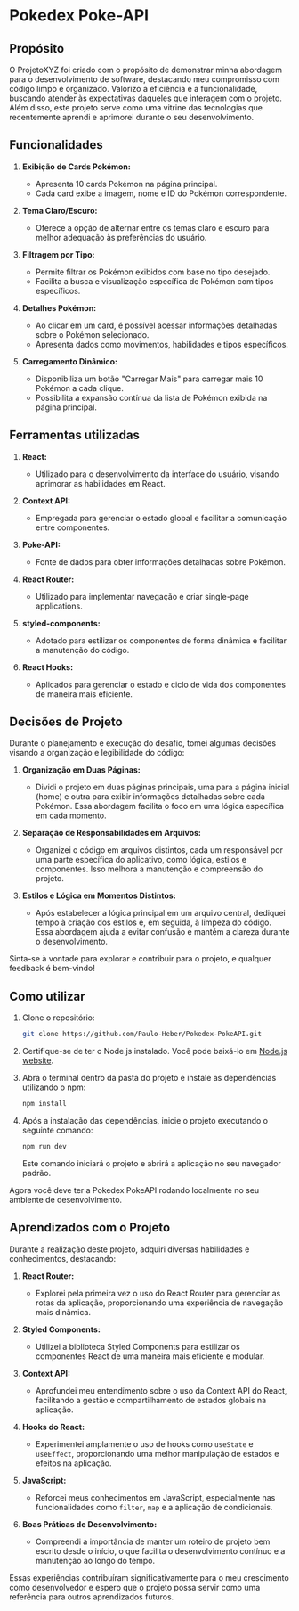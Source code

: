 # Pokedex Poke-API

## Propósito
O ProjetoXYZ foi criado com o propósito de demonstrar minha abordagem para o desenvolvimento de software, destacando meu compromisso com código limpo e organizado. Valorizo a eficiência e a funcionalidade, buscando atender às expectativas daqueles que interagem com o projeto. Além disso, este projeto serve como uma vitrine das tecnologias que recentemente aprendi e aprimorei durante o seu desenvolvimento.

## Funcionalidades
1. **Exibição de Cards Pokémon:**
   - Apresenta 10 cards Pokémon na página principal.
   - Cada card exibe a imagem, nome e ID do Pokémon correspondente.

2. **Tema Claro/Escuro:**
   - Oferece a opção de alternar entre os temas claro e escuro para melhor adequação às preferências do usuário.

3. **Filtragem por Tipo:**
   - Permite filtrar os Pokémon exibidos com base no tipo desejado.
   - Facilita a busca e visualização específica de Pokémon com tipos específicos.

4. **Detalhes Pokémon:**
   - Ao clicar em um card, é possível acessar informações detalhadas sobre o Pokémon selecionado.
   - Apresenta dados como movimentos, habilidades e tipos específicos.

5. **Carregamento Dinâmico:**
   - Disponibiliza um botão "Carregar Mais" para carregar mais 10 Pokémon a cada clique.
   - Possibilita a expansão contínua da lista de Pokémon exibida na página principal.
## Ferramentas utilizadas

1. **React:**
   - Utilizado para o desenvolvimento da interface do usuário, visando aprimorar as habilidades em React.

2. **Context API:**
   - Empregada para gerenciar o estado global e facilitar a comunicação entre componentes.

3. **Poke-API:**
   - Fonte de dados para obter informações detalhadas sobre Pokémon.

4. **React Router:**
   - Utilizado para implementar navegação e criar single-page applications.

5. **styled-components:**
   - Adotado para estilizar os componentes de forma dinâmica e facilitar a manutenção do código.

6. **React Hooks:**
   - Aplicados para gerenciar o estado e ciclo de vida dos componentes de maneira mais eficiente.


## Decisões de Projeto

Durante o planejamento e execução do desafio, tomei algumas decisões visando a organização e legibilidade do código:

1. **Organização em Duas Páginas:**
   - Dividi o projeto em duas páginas principais, uma para a página inicial (home) e outra para exibir informações detalhadas sobre cada Pokémon. Essa abordagem facilita o foco em uma lógica específica em cada momento.

2. **Separação de Responsabilidades em Arquivos:**
   - Organizei o código em arquivos distintos, cada um responsável por uma parte específica do aplicativo, como lógica, estilos e componentes. Isso melhora a manutenção e compreensão do projeto.

3. **Estilos e Lógica em Momentos Distintos:**
   - Após estabelecer a lógica principal em um arquivo central, dediquei tempo à criação dos estilos e, em seguida, à limpeza do código. Essa abordagem ajuda a evitar confusão e mantém a clareza durante o desenvolvimento.

Sinta-se à vontade para explorar e contribuir para o projeto, e qualquer feedback é bem-vindo!


## Como utilizar

1. Clone o repositório:

    ```bash
    git clone https://github.com/Paulo-Heber/Pokedex-PokeAPI.git
    ```

2. Certifique-se de ter o Node.js instalado. Você pode baixá-lo em [Node.js website](https://nodejs.org/).

3. Abra o terminal dentro da pasta do projeto e instale as dependências utilizando o npm:

    ```bash
    npm install
    ```

4. Após a instalação das dependências, inicie o projeto executando o seguinte comando:

    ```bash
    npm run dev
    ```

    Este comando iniciará o projeto e abrirá a aplicação no seu navegador padrão.

Agora você deve ter a Pokedex PokeAPI rodando localmente no seu ambiente de desenvolvimento.

## Aprendizados com o Projeto

Durante a realização deste projeto, adquiri diversas habilidades e conhecimentos, destacando:

1. **React Router:**
   - Explorei pela primeira vez o uso do React Router para gerenciar as rotas da aplicação, proporcionando uma experiência de navegação mais dinâmica.

2. **Styled Components:**
   - Utilizei a biblioteca Styled Components para estilizar os componentes React de uma maneira mais eficiente e modular.

3. **Context API:**
   - Aprofundei meu entendimento sobre o uso da Context API do React, facilitando a gestão e compartilhamento de estados globais na aplicação.

4. **Hooks do React:**
   - Experimentei amplamente o uso de hooks como `useState` e `useEffect`, proporcionando uma melhor manipulação de estados e efeitos na aplicação.

5. **JavaScript:**
   - Reforcei meus conhecimentos em JavaScript, especialmente nas funcionalidades como `filter`, `map` e a aplicação de condicionais.

6. **Boas Práticas de Desenvolvimento:**
   - Compreendi a importância de manter um roteiro de projeto bem escrito desde o início, o que facilita o desenvolvimento contínuo e a manutenção ao longo do tempo.

Essas experiências contribuíram significativamente para o meu crescimento como desenvolvedor e espero que o projeto possa servir como uma referência para outros aprendizados futuros.

